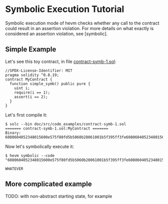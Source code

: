 # Symbolic Execution Tutorial

Symbolic execution mode of hevm checks whether any call to the contract could
result in an assertion violation. For more details on what exactly is considered an assertion violation, see
[symbolic].


## Simple Example

Let's see this toy contract, in file [contract-symb-1.sol](contract-symb-1.sol):

```solidity
//SPDX-License-Identifier: MIT
pragma solidity ^0.8.19;
contract MyContract {
  function simple_symb() public pure {
    uint i;
    require(i == 1);
    assert(i == 2);
  }
}
```

Let's first compile it:

```shell
$ solc --bin doc/src/code_examples/contract-symb-1.sol
======= contract-symb-1.sol:MyContract =======
Binary:
6080604052348015600e575f80fd5b5060b28061001b5f395ff3fe6080604052348015600e575f80fd5b50600436106026575f3560e01c8063881fc77c14602a575b5f80fd5b60306032565b005b5f60018114603e575f80fd5b60028114604c57604b604f565b5b50565b7f4e487b71000000000000000000000000000000000000000000000000000000005f52600160045260245ffdfea26469706673582212205b3c554bf52c7f17e2e57ad844a1a323de3ef0c4472642b71a3e3d5eb5a5dd7364736f6c63430008180033
```

Now let's symbolically execute it:
```shell
$ hevm symbolic --code "6080604052348015600e575f80fd5b5060b28061001b5f395ff3fe6080604052348015600e575f80fd5b50600436106026575f3560e01c8063881fc77c14602a575b5f80fd5b60306032565b005b5f60018114603e575f80fd5b60028114604c57604b604f565b5b50565b7f4e487b71000000000000000000000000000000000000000000000000000000005f52600160045260245ffdfea26469706673582212205b3c554bf52c7f17e2e57ad844a1a323de3ef0c4472642b71a3e3d5eb5a5dd7364736f6c63430008180033"

WHATEVER
```

## More complicated example

TODO: with non-abstract starting state, for example

